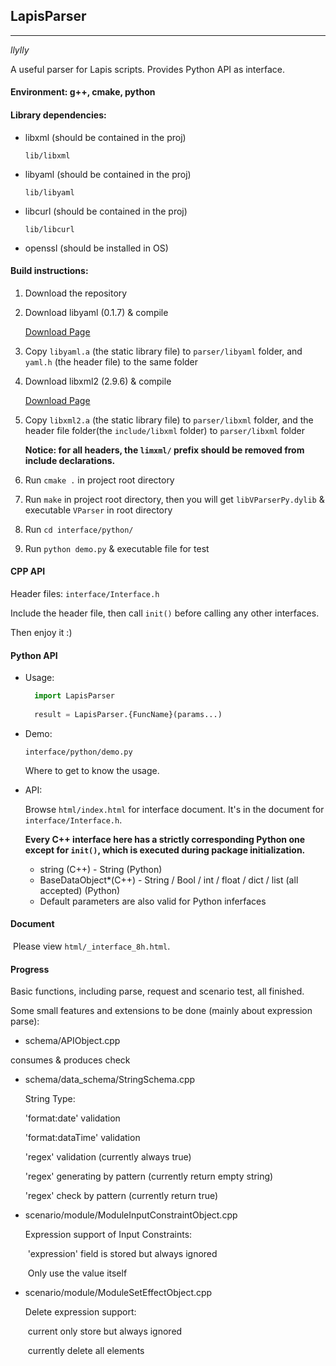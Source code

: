 ## LapisParser

------

*llylly*


A useful parser for Lapis scripts. Provides Python API as interface.

#### Environment: g++, cmake, python

#### Library dependencies:

+ libxml (should be contained in the proj)

    `lib/libxml`

+ libyaml (should be contained in the proj)

    `lib/libyaml`

+ libcurl (should be contained in the proj)

    `lib/libcurl`

+ openssl (should be installed in OS)

#### Build instructions:

1. Download the repository

2. Download libyaml (0.1.7) & compile

    [Download Page](http://pyyaml.org/wiki/LibYAML)

3. Copy `libyaml.a` (the static library file) to `parser/libyaml` folder, 
    and `yaml.h` (the header file) to the same folder

4. Download libxml2 (2.9.6) & compile

    [Download Page](https://git.gnome.org/browse/libxml2/tag/?h=v2.9.6)

5. Copy `libxml2.a` (the static library file) to `parser/libxml` folder,
    and the header file folder(the `include/libxml` folder) to `parser/libxml` folder

    **Notice: for all headers, the `limxml/` prefix should be removed from include declarations.**

6. Run `cmake .` in project root directory

7. Run `make` in project root directory, 
    then you will get `libVParserPy.dylib` & executable `VParser` in root directory

8. Run `cd interface/python/`

9. Run `python demo.py` & executable file for test

#### CPP API

Header files: `interface/Interface.h`

Include the header file, then call `init()` before calling any other interfaces.

Then enjoy it :)

#### Python API

- Usage: 
    ```Python
      import LapisParser
      
      result = LapisParser.{FuncName}(params...)
    ```

- Demo:

    `interface/python/demo.py`

    Where to get to know the usage.

- API:

    Browse `html/index.html` for interface document. It's in the document for `interface/Interface.h`.

    **Every C++ interface here has a strictly corresponding Python one except for `init()`, which is executed during package initialization.**

    + string (C++) - String (Python)
    + BaseDataObject*(C++) - String / Bool / int / float / dict / list (all accepted) (Python)
    + Default parameters are also valid for Python inferfaces


#### Document

​	Please view `html/_interface_8h.html`.

#### Progress

Basic functions, including parse, request and scenario test, all finished.

Some small features and extensions to be done (mainly about expression parse):

+  schema/APIObject.cpp

  consumes & produces check

+ schema/data_schema/StringSchema.cpp

  String Type:

  'format:date' validation

  'format:dataTime' validation

  'regex' validation (currently always true)

  'regex' generating by pattern (currently return empty string)

  'regex' check by pattern (currently return true)

+ scenario/module/ModuleInputConstraintObject.cpp

  Expression support of Input Constraints:

  ​	'expression' field is stored but always ignored

  ​	Only use the value itself

+ scenario/module/ModuleSetEffectObject.cpp

  Delete expression support:

  ​	current only store but always ignored

  ​	currently delete all elements